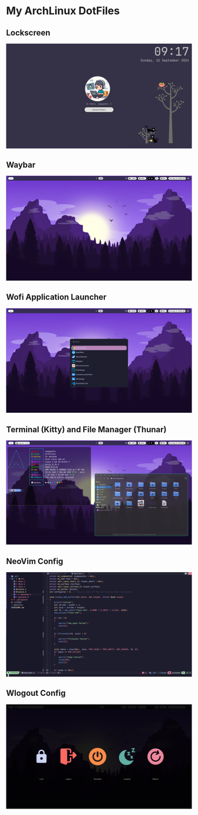 # My ArchLinux DotFiles

## Lockscreen

![](https://github.com/gondhijagapathi/dotfiles/blob/main/Images/5.png?raw=true)

## Waybar

![](https://github.com/gondhijagapathi/dotfiles/blob/main/Images/3.png?raw=true)

## Wofi Application Launcher

![](https://github.com/gondhijagapathi/dotfiles/blob/main/Images/4.png?raw=true)

## Terminal (Kitty) and File Manager (Thunar)

![](https://github.com/gondhijagapathi/dotfiles/blob/main/Images/1.png?raw=true)

## NeoVim Config

![](https://github.com/gondhijagapathi/dotfiles/blob/main/Images/2.png?raw=true)

## Wlogout Config

![](https://github.com/gondhijagapathi/dotfiles/blob/main/Images/6.png?raw=true)
